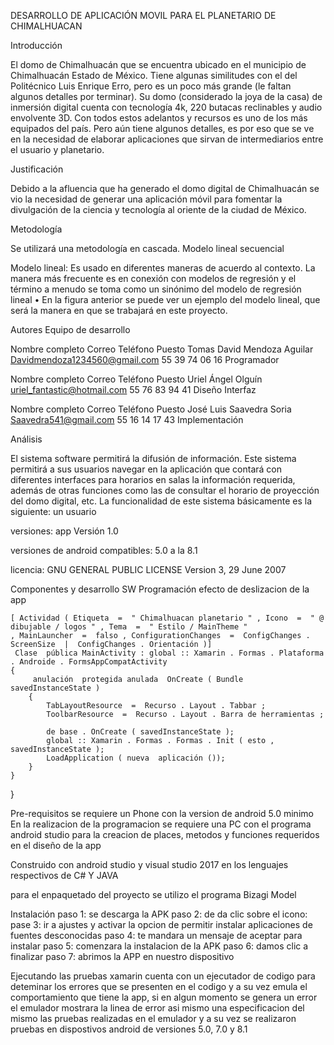 DESARROLLO DE APLICACIÓN MOVIL 
PARA EL PLANETARIO DE CHIMALHUACAN


Introducción

El domo de Chimalhuacán que se encuentra ubicado en el municipio de Chimalhuacán Estado de México.
Tiene algunas similitudes con el del Politécnico Luis Enrique Erro, pero es un poco más grande (le faltan algunos detalles por terminar). Su domo (considerado la joya de la casa) de inmersión digital cuenta con tecnología 4k, 220 butacas reclinables y audio envolvente 3D. Con todos estos adelantos y recursos es uno de los más equipados del país.
Pero aún tiene algunos detalles, es por eso que se ve en la necesidad de elaborar aplicaciones que sirvan 
de intermediarios entre el usuario y planetario.

Justificación

Debido a la afluencia que ha generado el domo digital de Chimalhuacán se vio la necesidad de generar 
una aplicación móvil para fomentar la divulgación de la ciencia y tecnología al oriente de la ciudad de México.


Metodología

Se utilizará una metodología en cascada.
Modelo lineal secuencial


Modelo lineal:
Es usado en diferentes maneras de acuerdo al contexto. La manera más frecuente es en conexión con modelos de regresión y el término a menudo se toma como un sinónimo del modelo de regresión lineal 
•	En la figura anterior se puede ver un ejemplo del modelo lineal, que será la manera en que se trabajará en este proyecto.


Autores
Equipo de desarrollo

Nombre completo	Correo	Teléfono	Puesto
Tomas David Mendoza Aguilar	Davidmendoza1234560@gmail.com	55 39 74 06 16	Programador

Nombre completo	Correo	Teléfono	Puesto
Uriel Ángel Olguín	uriel_fantastic@hotmail.com
	55 76 83 94 41	Diseño  Interfaz

Nombre completo	Correo	Teléfono	Puesto
José Luis Saavedra Soria	Saavedra541@gmail.com	55 16 14 17 43	Implementación



Análisis

El sistema software permitirá la difusión de información. Este sistema permitirá a sus usuarios navegar en la aplicación que contará 
con diferentes interfaces para horarios en salas la información requerida, además de otras funciones como
las de consultar el horario de proyección del domo digital, etc. 
La funcionalidad de este sistema básicamente es la siguiente: un usuario 


versiones:
app Versión	1.0

versiones de android compatibles:
5.0 a la 8.1

licencia:
GNU GENERAL PUBLIC LICENSE
Version 3, 29 June 2007

Componentes y desarrollo SW
Programación
efecto de deslizacion de la app

    [ Actividad ( Etiqueta  =  " Chimalhuacan planetario " , Icono  =  " @ dibujable / logos " , Tema  =  " Estilo / MainTheme " 
    , MainLauncher  =  falso , ConfigurationChanges  =  ConfigChanges . ScreenSize  |  ConfigChanges . Orientación )]
     Clase  pública MainActivity : global :: Xamarin . Formas . Plataforma . Androide . FormsAppCompatActivity
    {
         anulación  protegida anulada  OnCreate ( Bundle  savedInstanceState )
        {
            TabLayoutResource  =  Recurso . Layout . Tabbar ;
            ToolbarResource  =  Recurso . Layout . Barra de herramientas ;

            de base . OnCreate ( savedInstanceState );
            global :: Xamarin . Formas . Formas . Init ( esto , savedInstanceState );
            LoadApplication ( nueva  aplicación ());
        }
    }
}

Pre-requisitos
se requiere un Phone con la version de android 5.0 minimo
En la realizacion de la programacion se requiere una PC con el programa android studio para la creacion
de places, metodos y funciones requeridos en el diseño de la app 

Construido con
android studio y visual studio 2017
en los lenguajes respectivos de C# Y JAVA

para el enpaquetado del proyecto se utilizo el programa Bizagi Model


Instalación 
paso 1:
se descarga la APK 
paso 2:
de da clic sobre el icono:
pase 3:
ir a ajustes y activar la opcion de permitir instalar aplicaciones de fuentes desconocidas
paso 4:
te mandara un mensaje de aceptar para instalar 
paso 5:
comenzara la instalacion de la APK 
paso 6:
damos clic a finalizar 
paso 7:
abrimos la APP en nuestro dispositivo

Ejecutando las pruebas
xamarin cuenta con un ejecutador de codigo para deteminar los errores que se presenten en el codigo 
y a su vez emula el comportamiento que tiene la app, si en algun momento se genera un error 
el emulador mostrara la linea de error asi mismo una especificacion del mismo
las pruebas realizadas en el emulador y a su vez se realizaron pruebas en dispostivos android de versiones
5.0, 7.0 y 8.1 
